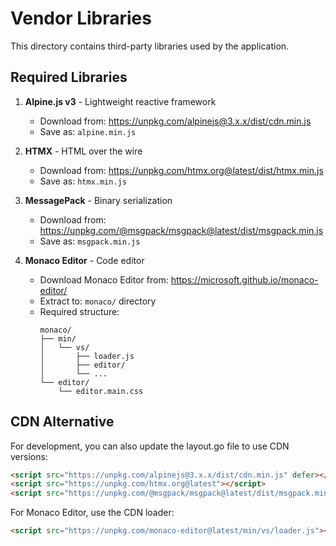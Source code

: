 # Vendor Libraries

This directory contains third-party libraries used by the application.

## Required Libraries

1. **Alpine.js v3** - Lightweight reactive framework
   - Download from: https://unpkg.com/alpinejs@3.x.x/dist/cdn.min.js
   - Save as: `alpine.min.js`

2. **HTMX** - HTML over the wire
   - Download from: https://unpkg.com/htmx.org@latest/dist/htmx.min.js
   - Save as: `htmx.min.js`

3. **MessagePack** - Binary serialization
   - Download from: https://unpkg.com/@msgpack/msgpack@latest/dist/msgpack.min.js
   - Save as: `msgpack.min.js`

4. **Monaco Editor** - Code editor
   - Download Monaco Editor from: https://microsoft.github.io/monaco-editor/
   - Extract to: `monaco/` directory
   - Required structure:
     ```
     monaco/
     ├── min/
     │   └── vs/
     │       ├── loader.js
     │       ├── editor/
     │       └── ...
     └── editor/
         └── editor.main.css
     ```

## CDN Alternative

For development, you can also update the layout.go file to use CDN versions:

```html
<script src="https://unpkg.com/alpinejs@3.x.x/dist/cdn.min.js" defer></script>
<script src="https://unpkg.com/htmx.org@latest"></script>
<script src="https://unpkg.com/@msgpack/msgpack@latest/dist/msgpack.min.js"></script>
```

For Monaco Editor, use the CDN loader:
```html
<script src="https://unpkg.com/monaco-editor@latest/min/vs/loader.js"></script>
```